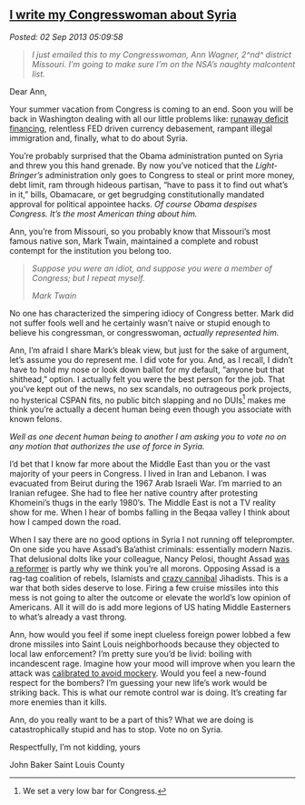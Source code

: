  
[I write my Congresswoman about Syria](https://bakerjd99.wordpress.com/2013/09/02/i-write-my-congresswoman-about-syria/)
-----------------------------------------------------------------------------------------------------------------------

*Posted: 02 Sep 2013 05:09:58*

> *I just emailed this to my Congresswoman, Ann Wagner, 2^nd^ district
> Missouri. I’m going to make sure I’m on the NSA’s naughty malcontent
> list.*

Dear Ann,

Your summer vacation from Congress is coming to an end. Soon you will be
back in Washington dealing with all our little problems like: [runaway
deficit financing](https://www.usdebtclock.org/), relentless FED driven
currency debasement, rampant illegal immigration and, finally, what to
do about Syria.

You’re probably surprised that the Obama administration punted on Syria
and threw you this hand grenade. By now you’ve noticed that the
*Light-Bringer’s* administration only goes to Congress to steal or print
more money, debt limit, ram through hideous partisan, “have to pass it
to find out what’s in it,” bills, Obamacare, or get begrudging
constitutionally mandated approval for political appointee hacks. *Of
course Obama despises Congress. It’s the most American thing about him.*

Ann, you’re from Missouri, so you probably know that Missouri’s most
famous native son, Mark Twain, maintained a complete and robust contempt
for the institution you belong too.

> *Suppose you were an idiot, and suppose you were a member of Congress;
> but I repeat myself.*
>
> *Mark Twain*

No one has characterized the simpering idiocy of Congress better. Mark
did not suffer fools well and he certainly wasn’t naive or stupid enough
to believe his congressman, or congresswoman, *actually represented
him.*

Ann, I’m afraid I share Mark’s bleak view, but just for the sake of
argument, let’s assume you do represent me. I did vote for you. And, as
I recall, I didn’t have to hold my nose or look down ballot for my
default, “anyone but that shithead,” option. I actually felt you were
the best person for the job. That you’ve kept out of the news, no sex
scandals, no outrageous pork projects, no hysterical CSPAN fits, no
public bitch slapping and no DUIs[^4223] makes me think you’re actually a
decent human being even though you associate with known felons.

*Well as one decent human being to another I am asking you to vote no on
any motion that authorizes the use of force in Syria.*

I’d bet that I know far more about the Middle East than you or the vast
majority of your peers in Congress. I lived in Iran and Lebanon. I was
evacuated from Beirut during the 1967 Arab Israeli War. I’m married to
an Iranian refugee. She had to flee her native country after protesting
Khomeini’s thugs in the early 1980’s. The Middle East is not a TV
reality show for me. When I hear of bombs falling in the Beqaa valley I
think about how I camped down the road.

When I say there are no good options in Syria I not running off
teleprompter. On one side you have Assad’s Ba’athist criminals:
essentially modern Nazis. That delusional dolts like your colleague,
Nancy Pelosi, thought Assad [was a
reformer](https://www.nationalreview.com/articles/312450/assads-useful-idiots-noah-glyn)
is partly why we think you’re all morons. Opposing Assad is a rag-tag
coalition of rebels, Islamists and [crazy
cannibal](https://www.bbc.co.uk/news/magazine-23190533) Jihadists. This
is a war that both sides deserve to lose. Firing a few cruise missiles
into this mess is not going to alter the outcome or elevate the world’s
low opinion of Americans. All it will do is add more legions of US
hating Middle Easterners to what’s already a vast throng.

Ann, how would you feel if some inept clueless foreign power lobbed a
few drone missiles into Saint Louis neighborhoods because they objected
to local law enforcement? I’m pretty sure you’d be livid: boiling with
incandescent rage. Imagine how your mood will improve when you learn the
attack was [calibrated to avoid
mockery](https://www.thedailybeast.com/articles/2013/08/31/is-obama-going-to-war-just-to-check-the-box.html).
Would you feel a new-found respect for the bombers? I’m guessing your
new life’s work would be striking back. This is what our remote control
war is doing. It’s creating far more enemies than it kills.

Ann, do you really want to be a part of this? What we are doing is
catastrophically stupid and has to stop. Vote no on Syria.

Respectfully, I’m not kidding, yours

John Baker Saint Louis County

[^4223]: We set a very low bar for Congress.
